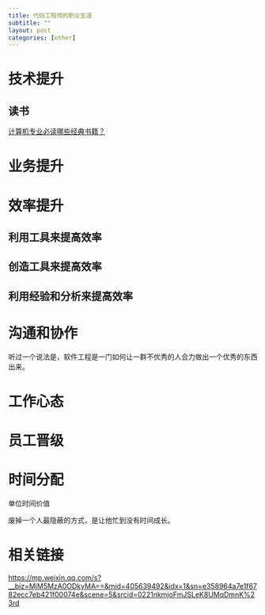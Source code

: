 ```yaml
---
title: 代码工程师的职业生涯
subtitle: ""
layout: post
categories: [other]
---
```


# 技术提升

## 读书

[计算机专业必读哪些经典书籍？](https://www.zhihu.com/question/273973062)

# 业务提升


# 效率提升

## 利用工具来提高效率

## 创造工具来提高效率

## 利用经验和分析来提高效率


# 沟通和协作

听过一个说法是，软件工程是一门如何让一群不优秀的人合力做出一个优秀的东西出来。


# 工作心态



# 员工晋级



# 时间分配

单位时间价值

废掉一个人最隐蔽的方式，是让他忙到没有时间成长。



# 相关链接

https://mp.weixin.qq.com/s?__biz=MjM5MzA0ODkyMA==&mid=405639492&idx=1&sn=e358964a7e1f6782ecc7eb421f00074e&scene=5&srcid=0221nkmjoFmJSLeK8UMqDmnK%23rd